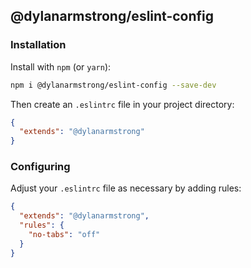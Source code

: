 ## @dylanarmstrong/eslint-config

### Installation

Install with `npm` (or `yarn`):

```bash
npm i @dylanarmstrong/eslint-config --save-dev
```

Then create an `.eslintrc` file in your project directory:

```json
{
  "extends": "@dylanarmstrong"
}
```

### Configuring

Adjust your `.eslintrc` file as necessary by adding rules:

```json
{
  "extends": "@dylanarmstrong",
  "rules": {
    "no-tabs": "off"
  }
}
```
